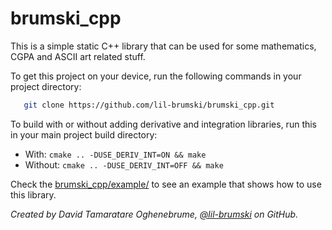 # brumski_cpp

This is a simple static C++ library that can be used for some mathematics, CGPA and ASCII art related stuff.

To get this project on your device, run the following commands in your project directory: 

```bash
   git clone https://github.com/lil-brumski/brumski_cpp.git
```

To build with or without adding derivative and integration libraries, run this in your main project build directory:
* With: ```cmake .. -DUSE_DERIV_INT=ON && make```
* Without: ```cmake .. -DUSE_DERIV_INT=OFF && make```

Check the [brumski_cpp/example/](https://github.com/lil-brumski/brumski_cpp/tree/main/example) to see an example that shows how to use this library.

_Created by David Tamaratare Oghenebrume, [@lil-brumski](https://github.com/lil-brumski) on GitHub._


